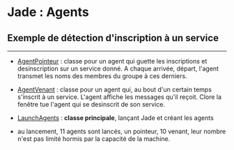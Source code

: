 # Jade : Agents

## Exemple de détection d'inscription à un service

---

- [AgentPointeur](https://github.com/EmmanuelADAM/jade/blob/master/attenteServices/agents/AgentPointeur.java) : classe pour un
  agent qui guette les inscriptions et desinscription sur un service donné. A chaque arrivée, départ, l'agent transmet les noms des membres du groupe à ces derniers.
- [AgentVenant](https://github.com/EmmanuelADAM/jade/blob/master/attenteServices/agents/AgentVenant.java) : classe pour un
  agent qui, au bout d'un certain temps s'inscrit à un service. L'agent affiche les messages qu'il reçoit. Clore la fenêtre tue l'agent qui se desinscrit de son service.
- [LaunchAgents](https://github.com/EmmanuelADAM/jade/blob/master/attenteServices/launch/LaunchAgents.java) : **classe
  principale**, lançant Jade et créant les agents

- au lancement, 11 agents sont lancés, un pointeur, 10 venant, leur nombre n'est pas limité hormis par la capacité de
  la machine.


